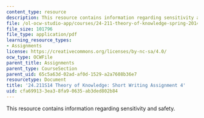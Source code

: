 ```yaml
---
content_type: resource
description: This resource contains information regarding sensitivity and safety.
file: /ol-ocw-studio-app/courses/24-211-theory-of-knowledge-spring-2014/cfa699133ea38fa90635ab3ded802b84_MIT24_211S11_Sensitivity.pdf
file_size: 101796
file_type: application/pdf
learning_resource_types:
- Assignments
license: https://creativecommons.org/licenses/by-nc-sa/4.0/
ocw_type: OCWFile
parent_title: Assignments
parent_type: CourseSection
parent_uid: 65c5a63d-02ad-af0d-1529-a2a7608b36e7
resourcetype: Document
title: '24.211S14 Theory of Knowledge: Short Writing Assignment 4'
uid: cfa69913-3ea3-8fa9-0635-ab3ded802b84
---
```

This resource contains information regarding sensitivity and safety.